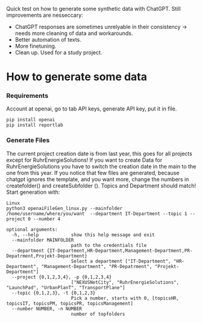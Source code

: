 Quick test on how to generate some synthetic data with ChatGPT. Still improvements are nesseccary:
- ChatGPT responses are sometimes unrelyable in their consistency -> needs more cleaning of data and workarounds.
- Better automation of texts.
- More finetuning.
- Clean up.
Used for a study project.

# How to generate some data
### Requirements
Account at openai, go to tab API keys, generate API key, put it in file.
```
pip install openai
pip install reportlab
```
### Generate Files
The current project creation date is from last year, this goes for all projects except for RuhrEnergieSolutions! If you want to create Data for RuhrEnergieSolutions you have to switch the creation date in the main to the one from this year.
If you notice that few files are generated, because chatgpt ignores the template, and you want more, change the numbers in createfolder() and createSubfolder ().
Topics and Department should match!
Start generation with:

```
Linux
python3 openaiFileGen_linux.py --mainfolder /home/username/where/you/want  --department IT-Department --topic 1 --project 0 --number 4

optional arguments:
  -h, --help            show this help message and exit
  --mainfolder MAINFOLDER
                        path to the credentials file
  --department {IT-Department,HR-Department,Management-Department,PR-Depatrment,Projekt-Department}
                        Select a department ["IT-Department", "HR-Department", "Management-Department", "PR-Depatrment", "Projekt-Department"]
  --project {0,1,2,3,4}, -p {0,1,2,3,4}
                        ["NEXUSNetCity", "RuhrEnergieSolutions", "LaunchPad", "UrbanPlanT", "TransportPlane"]
  --topic {0,1,2,3}, -t {0,1,2,3}
                        Pick a number, starts with 0, [topicsHR, topicsIT, topicsPM, topicsPR, topicsManagement]
  --number NUMBER, -n NUMBER
                        number of topfolders
```
